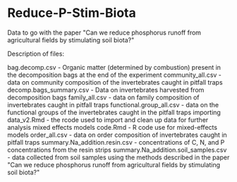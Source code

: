 # Reduce-P-Stim-Biota
Data to go with the paper "Can we reduce phosphorus runoff from agricultural fields by stimulating soil biota?"

Description of files:

bag.decomp.csv - Organic matter (determined by combustion) present in the decomposition bags at the end of the experiment
community_all.csv - data on community composition of the invertebrates caught in pitfall traps
decomp.bags_summary.csv - Data on invertebrates harvested from decomposition bags
family_all.csv - data on family composition of invertebrates caught in pitfall traps
functional.group_all.csv - data on the functional groups of the invertebrates caught in the pitfall traps
importing data_v2.Rmd - the rcode used to import and clean up data for further analysis
mixed effects models code.Rmd - R code use for mixed-effects models
order_all.csv - data on order composition of invertebrates caught in pitfall traps
summary.Na_addition.resin.csv - concentrations of C, N, and P concentrations from the resin strips
summary.Na_addition.soil_samples.csv - data collected from soil samples using the methods described in the paper "Can we reduce phosphorus runoff from agricultural fields by stimulating soil biota?"
